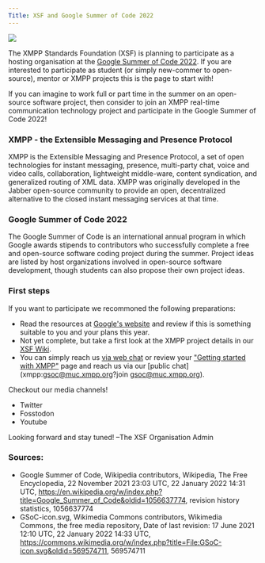 ```yaml
---
Title: XSF and Google Summer of Code 2022
---
```


[![](/images/logos/usshc.png)](/sponsors/us-secure-hosting-center)

The XMPP Standards Foundation (XSF) is planning to participate as a hosting organisation at the [Google Summer of Code 2022](https://summerofcode.withgoogle.com/).
If you are interested to participate as student (or simply new-commer to open-source), mentor or XMPP projects this is the page to start with!
 
If you can imagine to work full or part time in the summer on an open-source software project, then consider to join an XMPP real-time communication technology project and participate in the Google Summer of Code 2022!

### XMPP - the Extensible Messaging and Presence Protocol

XMPP is the Extensible Messaging and Presence Protocol, a set of open technologies for instant messaging, presence, multi-party chat, voice and video calls, collaboration, lightweight middle-ware, content syndication, and generalized routing of XML data. XMPP was originally developed in the Jabber open-source community to provide an open, decentralized alternative to the closed instant messaging services at that time.

### Google Summer of Code 2022

The Google Summer of Code is an international annual program in which Google awards stipends to contributors who successfully complete a free and open-source software coding project during the summer. Project ideas are listed by host organizations involved in open-source software development, though students can also propose their own project ideas. 


### First steps

If you want to participate we recommoned the following preparations:

- Read the resources at [Google's website](https://summerofcode.withgoogle.com/help) and review if this is something suitable to you and your plans this year.
- Not yet complete, but take a first look at the XMPP project details in our [XSF Wiki](https://wiki.xmpp.org/web/Google_Summer_of_Code_2022).
- You can simply reach us [via web chat](https://xmpp.org/chat#converse/room?jid=gsoc@muc.xmpp.org) or review your ["Getting started with XMPP"](https://xmpp.org/getting-started/) page and reach us via our [public chat](xmpp:gsoc@muc.xmpp.org?join gsoc@muc.xmpp.org).

Checkout our media channels!

- Twitter
- Fosstodon
- Youtube

Looking forward and stay tuned!
 –The XSF Organisation Admin

### Sources:

- Google Summer of Code, Wikipedia contributors, Wikipedia, The Free Encyclopedia, 22 November 2021 23:03 UTC, 22 January 2022 14:31 UTC, https://en.wikipedia.org/w/index.php?title=Google_Summer_of_Code&oldid=1056637774, revision history statistics, 1056637774
- GSoC-icon.svg, Wikimedia Commons contributors, Wikimedia Commons, the free media repository, Date of last revision: 17 June 2021 12:10 UTC, 22 January 2022 14:33 UTC, https://commons.wikimedia.org/w/index.php?title=File:GSoC-icon.svg&oldid=569574711, 569574711
